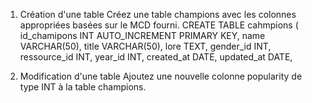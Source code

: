 1. Création d'une table
Créez une table champions avec les colonnes appropriées basées sur le MCD fourni.
CREATE TABLE cahmpions (
  id_chamipons INT AUTO_INCREMENT PRIMARY KEY,
  name VARCHAR(50),
  title VARCHAR(50),
  lore TEXT,
  gender_id INT,
  ressource_id INT,
  year_id INT,
  created_at DATE,
  updated_at DATE,

2. Modification d'une table
Ajoutez une nouvelle colonne popularity de type INT à la table champions.
